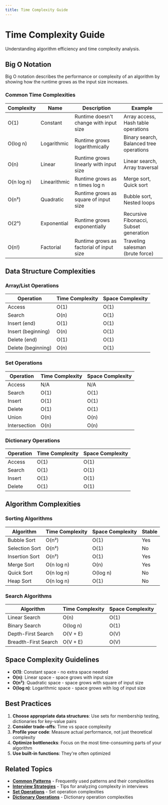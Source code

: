 ```yaml
---
title: Time Complexity Guide
---
```


# Time Complexity Guide

Understanding algorithm efficiency and time complexity analysis.

## Big O Notation

Big O notation describes the performance or complexity of an algorithm by showing how the runtime grows as the input size increases.

### Common Time Complexities

| Complexity | Name | Description | Example |
|------------|------|-------------|---------|
| O(1) | Constant | Runtime doesn't change with input size | Array access, Hash table operations |
| O(log n) | Logarithmic | Runtime grows logarithmically | Binary search, Balanced tree operations |
| O(n) | Linear | Runtime grows linearly with input size | Linear search, Array traversal |
| O(n log n) | Linearithmic | Runtime grows as n times log n | Merge sort, Quick sort |
| O(n²) | Quadratic | Runtime grows as square of input size | Bubble sort, Nested loops |
| O(2ⁿ) | Exponential | Runtime grows exponentially | Recursive Fibonacci, Subset generation |
| O(n!) | Factorial | Runtime grows as factorial of input size | Traveling salesman (brute force) |

## Data Structure Complexities

### Array/List Operations

| Operation | Time Complexity | Space Complexity |
|-----------|----------------|------------------|
| Access | O(1) | O(1) |
| Search | O(n) | O(1) |
| Insert (end) | O(1) | O(1) |
| Insert (beginning) | O(n) | O(1) |
| Delete (end) | O(1) | O(1) |
| Delete (beginning) | O(n) | O(1) |

### Set Operations

| Operation | Time Complexity | Space Complexity |
|-----------|----------------|------------------|
| Access | N/A | N/A |
| Search | O(1) | O(1) |
| Insert | O(1) | O(1) |
| Delete | O(1) | O(1) |
| Union | O(n) | O(n) |
| Intersection | O(n) | O(n) |

### Dictionary Operations

| Operation | Time Complexity | Space Complexity |
|-----------|----------------|------------------|
| Access | O(1) | O(1) |
| Search | O(1) | O(1) |
| Insert | O(1) | O(1) |
| Delete | O(1) | O(1) |

## Algorithm Complexities

### Sorting Algorithms

| Algorithm | Time Complexity | Space Complexity | Stable |
|-----------|----------------|------------------|--------|
| Bubble Sort | O(n²) | O(1) | Yes |
| Selection Sort | O(n²) | O(1) | No |
| Insertion Sort | O(n²) | O(1) | Yes |
| Merge Sort | O(n log n) | O(n) | Yes |
| Quick Sort | O(n log n) | O(log n) | No |
| Heap Sort | O(n log n) | O(1) | No |

### Search Algorithms

| Algorithm | Time Complexity | Space Complexity |
|-----------|----------------|------------------|
| Linear Search | O(n) | O(1) |
| Binary Search | O(log n) | O(1) |
| Depth-First Search | O(V + E) | O(V) |
| Breadth-First Search | O(V + E) | O(V) |

## Space Complexity Guidelines

- **O(1)**: Constant space - no extra space needed
- **O(n)**: Linear space - space grows with input size
- **O(n²)**: Quadratic space - space grows with square of input size
- **O(log n)**: Logarithmic space - space grows with log of input size

## Best Practices

1. **Choose appropriate data structures**: Use sets for membership testing, dictionaries for key-value pairs
2. **Consider trade-offs**: Time vs space complexity
3. **Profile your code**: Measure actual performance, not just theoretical complexity
4. **Optimize bottlenecks**: Focus on the most time-consuming parts of your algorithm
5. **Use built-in functions**: They're often optimized

## Related Topics

- **[Common Patterns](Common_Patterns.md)** - Frequently used patterns and their complexities
- **[Interview Strategies](Interview_Strategies.md)** - Tips for analyzing complexity in interviews
- **[Set Operations](../Data_Structures/Python_Sets/Set_Operations.md)** - Set operation complexities
- **[Dictionary Operations](../Data_Structures/Python_Dictionaries/Dictionary_Operations.md)** - Dictionary operation complexities
